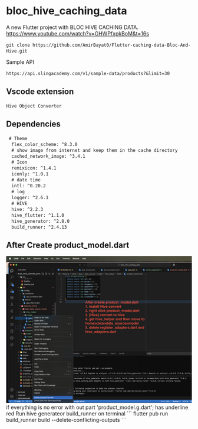 # bloc_hive_caching_data

A new Flutter project with BLOC HIVE CACHING DATA.
https://www.youtube.com/watch?v=GHWPfxpkBoM&t=16s
```
git clone https://github.com/AmirBayat0/Flutter-caching-data-Bloc-And-Hive.git
```
Sample API
```
https://api.slingacademy.com/v1/sample-data/products?&limit=30
```

## Vscode extension
```
Hive Object Converter
```

## Dependencies
```
 # Theme
  flex_color_scheme: ^8.3.0
  # show image from internet and keep them in the cache directory 
  cached_network_image: ^3.4.1
  # Icon 
  remixicon: ^1.4.1
  iconly: ^1.0.1
  # date time
  intl: ^0.20.2
  # log 
  logger: ^2.6.1
  # HIVE
  hive: ^2.2.3
  hive_flutter: ^1.1.0
  hive_generator: ^2.0.0
  build_runner: ^2.4.13
  ```
  ## After Create product_model.dart
  <img src="ScreenShort/Model_Hive_convert_to_hive.png">
  if everything is no error with out part 'product_model.g.dart'; has underline red
    Run hive generateor build_runner on terminal
    ```
    flutter pub run build_runner build --delete-conflicting-outputs
    ```
